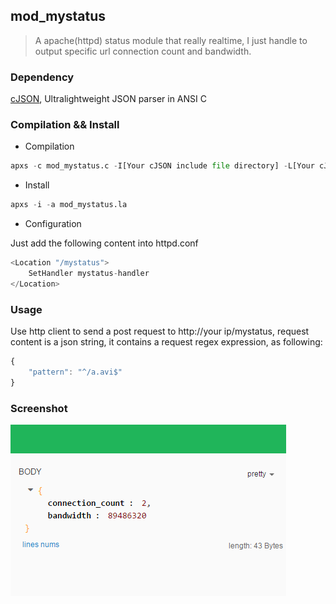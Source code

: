 ## mod_mystatus
> A apache(httpd) status module that really realtime, I just handle to output specific url connection count and bandwidth.

### Dependency
[cJSON](https://github.com/DaveGamble/cJSON), Ultralightweight JSON parser in ANSI C 

### Compilation && Install
- Compilation

```python
apxs -c mod_mystatus.c -I[Your cJSON include file directory] -L[Your cJSON static lib directory] -lcjson -lm
```
- Install

```python
apxs -i -a mod_mystatus.la
```
- Configuration

Just add the following content into httpd.conf

```python
<Location "/mystatus">
    SetHandler mystatus-handler
</Location>
```

### Usage

Use http client to send a post request to http://your ip/mystatus, request content is a json string, it contains a request regex expression, as following:

```javascript
{
    "pattern": "^/a.avi$"
}
```

### Screenshot
![result](result.png)
